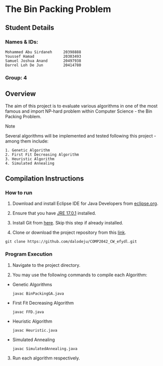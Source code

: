 # The Bin Packing Problem
## Student Details
### Names & IDs:
```
Mohammed Abu Sirdaneh     20398888
Youssef Hamad             20303493
Samuel Joshua Anand       20497938
Darrel Loh De Jun         20414780
```
### Group: 4

## Overview
The aim of this project is to evaluate various algorithms in one of the most famous and import NP-hard problem within Computer Science - the Bin Packing Problem. 
>[!NOTE]
>Several algorithms will be implemented and tested following this project - among them include:
>```
>1. Genetic Algorithm
>2. First Fit Decreasing Algorithm
>3. Heuristic Algorithm
>4. Simulated Annealing
>```


## Compilation Instructions
### How to run

1. Download and install Eclipse IDE for Java Developers from [eclipse.org](https://www.eclipse.org/downloads/packages/).

2. Ensure that you have [JRE 17.0.1](https://download.eclipse.org/justj/jres/17/updates/release/17.0.1/index.html) installed.

3. Install Git from [here](https://git-scm.com/downloads). Skip this step if already installed.

4. Clone or download the project repository from this [link](https://github.com/dalodeju/AIM-Group-4.git).
```
git clone https://github.com/dalodeju/COMP2042_CW_efydl.git
```


### Program Execution

1. Navigate to the project directory.

2. You may use the following commands to compile each Algorithm:

- Genetic Algorithms
   ```
   javac BinPackingGA.java
   ```
- First Fit Decreasing Algorithm
   ```
   javac FFD.java
   ```
- Heuristic Algorithm
   ```
   javac Heuristic.java
   ```
- Simulated Annealing
   ```
   javac SimulatedAnnealing.java
   ```
   
3. Run each algorithm respectively.
